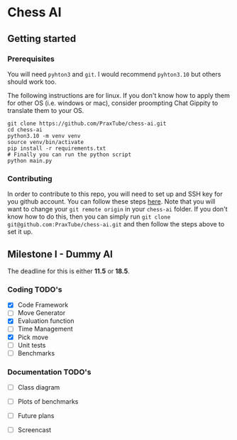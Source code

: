# Chess AI

## Getting started

### Prerequisites

You will need `pyhton3` and `git`. I would recommend `pyhton3.10` but others should work too.

The following instructions are for linux. If you don't know how to apply
them for other OS (i.e. windows or mac), consider proompting Chat Gippity to translate them to your OS.

```
git clone https://github.com/PraxTube/chess-ai.git
cd chess-ai
python3.10 -m venv venv
source venv/bin/activate
pip install -r requirements.txt
# Finally you can run the python script
python main.py
```

### Contributing

In order to contribute to this repo, you will need to set up and SSH key for you github account.
You can follow these steps [here](https://docs.github.com/en/authentication/connecting-to-github-with-ssh/generating-a-new-ssh-key-and-adding-it-to-the-ssh-agent).
Note that you will want to change your `git remote origin` in your `chess-ai` folder.
If you don't know how to do this, then you can simply run `git clone git@github.com:PraxTube/chess-ai.git` and then follow the steps above to set it up.

## Milestone I - Dummy AI

The deadline for this is either **11.5** or **18.5**.

### Coding TODO's

- [x] Code Framework
- [ ] Move Generator
- [x] Evaluation function
- [ ] Time Management
- [x] Pick move
- [ ] Unit tests
- [ ] Benchmarks

### Documentation TODO's

- [ ] Class diagram
- [ ] Plots of benchmarks
- [ ] Future plans
- [ ] Screencast


